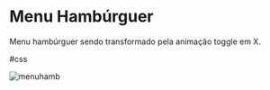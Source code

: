 # Menu Hambúrguer

Menu hambúrguer sendo transformado pela animação toggle em X.

#css

![menuhamb](https://user-images.githubusercontent.com/81052476/213052327-01757ca3-da64-408b-aa8f-0d91113726cf.gif)

